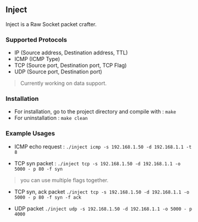Inject
---

Inject is a Raw Socket packet crafter.

### Supported Protocols
- IP (Source address, Destination address, TTL)
- ICMP (ICMP Type)
- TCP (Source port, Destination port, TCP Flag)
- UDP (Source port, Destination port)
> Currently working on data support.

### Installation
* For installation, go to the project directory and compile with : 
    `make`
* For uninstallation : 
    `make clean`

### Example Usages
* ICMP echo request :
    `./inject icmp -s 192.168.1.50 -d 192.168.1.1 -t 8`

* TCP syn packet :
     `./inject tcp -s 192.168.1.50 -d 192.168.1.1 -o 5000 - p 80 -f syn`
> you can use multiple flags together.

* TCP syn, ack packet
     `./inject tcp -s 192.168.1.50 -d 192.168.1.1 -o 5000 - p 80 -f syn -f ack`

* UDP packet
     `./inject udp -s 192.168.1.50 -d 192.168.1.1 -o 5000 - p 4000`

